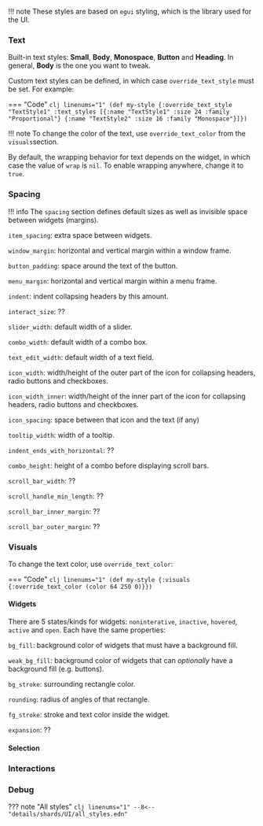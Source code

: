 !!! note
    These styles are based on `egui` styling, which is the library used for the UI.

### Text

Built-in text styles: **Small**, **Body**, **Monospace**, **Button** and **Heading**. In general, **Body** is the one you want to tweak.

Custom text styles can be defined, in which case `override_text_style` must be set. For example:

=== "Code"
    ```clj linenums="1"
    (def my-style
    {:override_text_style "TextStyle1"
    :text_styles
    [{:name "TextStyle1"
        :size 24
        :family "Proportional"}
    {:name "TextStyle2"
        :size 16
        :family "Monospace"}]})
    ```

!!! note
    To change the color of the text, use `override_text_color` from the `visuals`section.

By default, the wrapping behavior for text depends on the widget, in which case the value of `wrap` is `nil`. To enable wrapping anywhere, change it to `true`.


### Spacing
<!-- TODO: add samples for each (code and reference image) -->

!!! info
    The `spacing` section defines default sizes as well as invisible space between widgets (margins).

`item_spacing`: extra space between widgets.

`window_margin`: horizontal and vertical margin within a window frame.

`button_padding`: space around the text of the button.

`menu_margin`: horizontal and vertical margin within a menu frame.

`indent`: indent collapsing headers by this amount.

`interact_size`: ??

`slider_width`: default width of a slider.

`combo_width`: default width of a combo box.

`text_edit_width`: default width of a text field.

`icon_width`: width/height of the outer part of the icon for collapsing headers, radio buttons and checkboxes.

`icon_width_inner`: width/height of the inner part of the icon for collapsing headers, radio buttons and checkboxes.

`icon_spacing`: space between that icon and the text (if any)

`tooltip_width`: width of a tooltip.

`indent_ends_with_horizontal`: ??

`combo_height`: height of a combo before displaying scroll bars.

`scroll_bar_width`: ??

`scroll_handle_min_length`: ??

`scroll_bar_inner_margin`: ??

`scroll_bar_outer_margin`: ??


### Visuals
<!-- TODO: add samples for each (code and reference image) -->

To change the text color, use `override_text_color`:

=== "Code"
    ```clj linenums="1"
    (def my-style
    {:visuals
     {:override_text_color (color 64 250 0)}})
    ```


#### Widgets
<!-- TODO: add samples for each (code and reference image) -->

There are 5 states/kinds for widgets: `noninterative`, `inactive`, `hovered`, `active` and `open`. Each have the same properties:

`bg_fill`: background color of widgets that must have a background fill.

`weak_bg_fill`: background color of widgets that can *optionally* have a background fill (e.g. buttons).

`bg_stroke`: surrounding rectangle color.

`rounding`: radius of angles of that rectangle.

`fg_stroke`: stroke and text color inside the widget.

`expansion`: ??


#### Selection
<!-- TODO: add samples for each (code and reference image) -->


### Interactions
<!-- TODO: add samples for each (code and reference image) -->


### Debug
<!-- TODO: add samples for each (code and reference image) -->

??? note "All styles"
    ```clj linenums="1"
    --8<-- "details/shards/UI/all_styles.edn"
    ```
